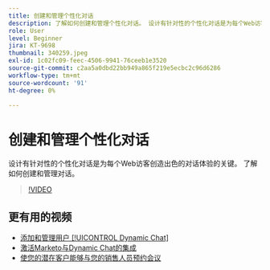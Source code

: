 ```yaml
---
title: 创建和管理个性化对话
description: 了解如何创建和管理个性化对话。 设计有针对性的个性化对话是为每个Web访客创造出色的对话体验的关键。
role: User
level: Beginner
jira: KT-9698
thumbnail: 340259.jpeg
exl-id: 1c02fc09-feec-4506-9941-76ceeb1e3520
source-git-commit: c2aa5a0dbd22bb949a865f219e5ecbc2c96d6286
workflow-type: tm+mt
source-wordcount: '91'
ht-degree: 0%

---
```


# 创建和管理个性化对话

设计有针对性的个性化对话是为每个Web访客创造出色的对话体验的关键。 了解如何创建和管理对话。

>[!VIDEO](https://video.tv.adobe.com/v/340259/?quality=12&learn=on)

## 更有用的视频

* [添加和管理用户 [!UICONTROL Dynamic Chat]](user-management.md)
* [激活Marketo与Dynamic Chat的集成](marketo-integration.md)
* [使您的潜在客户能够与您的销售人员预约会议](meeting-booking.md)
